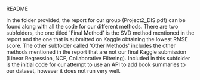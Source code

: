 README

In the folder provided, the report for our group (Project2_DIS.pdf) can be found along with all the code for our different methods. There are two subfolders, the one titled 'Final Method' is the SVD method mentioned in the report and the one that is submitted on Kaggle obtaining the lowest RMSE score. The other subfolder called 'Other Methods' includes the other methods mentioned in the report that are not our final Kaggle submission (Linear Regression, NCF, Collaborative Filtering). Included in this subfolder is the initial code for our attempt to use an API to add book summaries to our dataset, however it does not run very well.
